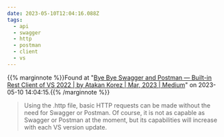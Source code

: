 ```yaml
---
date: 2023-05-10T12:04:16.088Z
tags:
  - api
  - swagger
  - http
  - postman
  - client
  - vs
---
```

{{% marginnote %}}Found at "[Bye Bye Swagger and Postman — Built-in Rest Client of VS 2022 | by Atakan Korez | Mar, 2023 | Medium](https://medium.com/@atakankorez/bye-bye-swagger-and-postman-built-in-rest-client-for-vs-2022-9be7df9322e9)" on 2023-05-10 14:04:15.{{% /marginnote %}}

> Using the .http file, basic HTTP requests can be made without the need for Swagger or Postman. Of course, it is not as capable as Swagger or Postman at the moment, but its capabilities will increase with each VS version update.

